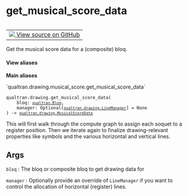 # get_musical_score_data


<table class="tfo-notebook-buttons tfo-api nocontent" align="left">
<td>
  <a target="_blank" href="https://github.com/quantumlib/Qualtran/blob/main/qualtran/drawing/musical_score.py#L557-L645">
    <img src="https://www.tensorflow.org/images/GitHub-Mark-32px.png" />
    View source on GitHub
  </a>
</td>
</table>



Get the musical score data for a (composite) bloq.


<section class="expandable">
  <h4 class="showalways">View aliases</h4>
  <p>
<b>Main aliases</b>
<p>`qualtran.drawing.musical_score.get_musical_score_data`</p>
</p>
</section>

<pre class="devsite-click-to-copy prettyprint lang-py tfo-signature-link">
<code>qualtran.drawing.get_musical_score_data(
    bloq: <a href="../../qualtran/Bloq.html"><code>qualtran.Bloq</code></a>,
    manager: Optional[<a href="../../qualtran/drawing/LineManager.html"><code>qualtran.drawing.LineManager</code></a>] = None
) -> <a href="../../qualtran/drawing/MusicalScoreData.html"><code>qualtran.drawing.MusicalScoreData</code></a>
</code></pre>



<!-- Placeholder for "Used in" -->

This will first walk through the compute graph to assign each soquet
to a register position. Then we iterate again to finalize drawing-relevant
properties like symbols and the various horizontal and vertical lines.

<h2 class="add-link">Args</h2>

`bloq`<a id="bloq"></a>
: The bloq or composite bloq to get drawing data for

`manager`<a id="manager"></a>
: Optionally provide an override of `LineManager` if you want
  to control the allocation of horizontal (register) lines.


